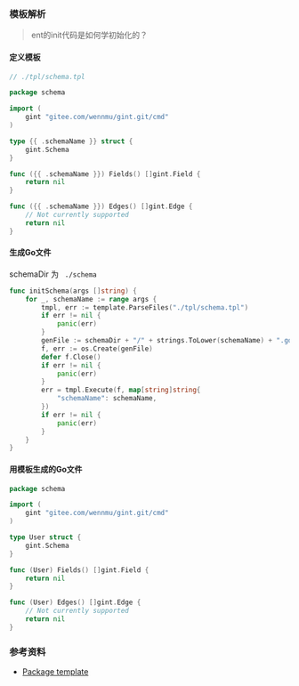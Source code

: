 ### 模板解析

> ent的init代码是如何学初始化的？



#### 定义模板

```go
// ./tpl/schema.tpl

package schema

import (
    gint "gitee.com/wennmu/gint.git/cmd"
)

type {{ .schemaName }} struct {
	gint.Schema
}

func ({{ .schemaName }}) Fields() []gint.Field {
	return nil
}

func ({{ .schemaName }}) Edges() []gint.Edge {
    // Not currently supported
	return nil
}

```

#### 生成Go文件

schemaDir 为 ``` ./schema```

```go
func initSchema(args []string) {
	for _, schemaName := range args {
		tmpl, err := template.ParseFiles("./tpl/schema.tpl")
		if err != nil {
			panic(err)
		}
		genFile := schemaDir + "/" + strings.ToLower(schemaName) + ".go"
		f, err := os.Create(genFile)
		defer f.Close()
		if err != nil {
			panic(err)
		}
		err = tmpl.Execute(f, map[string]string{
			"schemaName": schemaName,
		})
		if err != nil {
			panic(err)
		}
	}
}

```

#### 用模板生成的Go文件

```go
package schema

import (
    gint "gitee.com/wennmu/gint.git/cmd"
)

type User struct {
	gint.Schema
}

func (User) Fields() []gint.Field {
	return nil
}

func (User) Edges() []gint.Edge {
    // Not currently supported
	return nil
}

```

### 参考资料

- [Package template](https://go-zh.org/pkg/text/template/)
